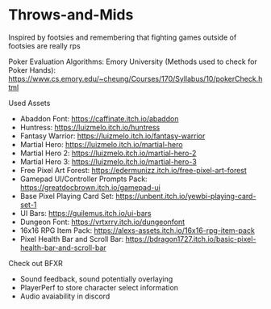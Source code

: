 # Throws-and-Mids
Inspired by footsies and remembering that fighting games outside of footsies are really rps

Poker Evaluation Algorithms: Emory University (Methods used to check for Poker Hands): https://www.cs.emory.edu/~cheung/Courses/170/Syllabus/10/pokerCheck.html

Used Assets
- Abaddon Font: https://caffinate.itch.io/abaddon
- Huntress: https://luizmelo.itch.io/huntress
- Fantasy Warrior: https://luizmelo.itch.io/fantasy-warrior
- Martial Hero: https://luizmelo.itch.io/martial-hero
- Martial Hero 2: https://luizmelo.itch.io/martial-hero-2
- Martial Hero 3: https://luizmelo.itch.io/martial-hero-3
- Free Pixel Art Forest: https://edermunizz.itch.io/free-pixel-art-forest
- Gamepad UI/Controller Prompts Pack: https://greatdocbrown.itch.io/gamepad-ui 
- Base Pixel Playing Card Set: https://unbent.itch.io/yewbi-playing-card-set-1
- UI Bars: https://guilemus.itch.io/ui-bars
- Dungeon Font: https://vrtxrry.itch.io/dungeonfont
- 16x16 RPG Item Pack: https://alexs-assets.itch.io/16x16-rpg-item-pack
- Pixel Health Bar and Scroll Bar: https://bdragon1727.itch.io/basic-pixel-health-bar-and-scroll-bar

Check out BFXR
- Sound feedback, sound potentially overlaying
- PlayerPerf to store character select information
- Audio avaiability in discord